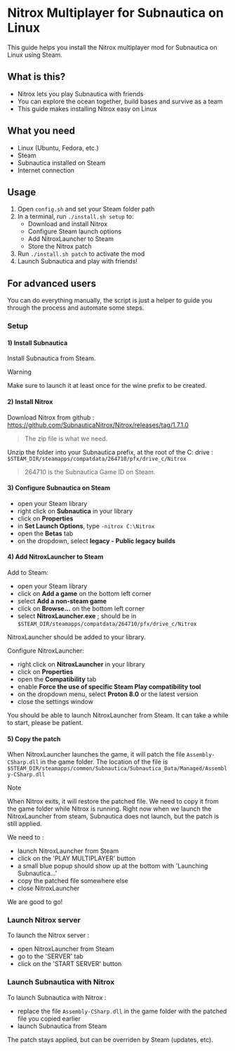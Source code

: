 # Nitrox Multiplayer for Subnautica on Linux

This guide helps you install the Nitrox multiplayer mod for Subnautica on Linux using Steam.

## What is this?

- Nitrox lets you play Subnautica with friends
- You can explore the ocean together, build bases and survive as a team
- This guide makes installing Nitrox easy on Linux

## What you need

- Linux (Ubuntu, Fedora, etc.)
- Steam
- Subnautica installed on Steam
- Internet connection

## Usage

1. Open `config.sh` and set your Steam folder path
2. In a terminal, run `./install.sh setup` to:
   - Download and install Nitrox
   - Configure Steam launch options
   - Add NitroxLauncher to Steam
   - Store the Nitrox patch
3. Run `./install.sh patch` to activate the mod
4. Launch Subnautica and play with friends!

## For advanced users

You can do everything manually, the script is just a helper to guide you through the process and automate some steps.

### Setup

#### 1) Install Subnautica

Install Subnautica from Steam.

> [!WARNING]
Make sure to launch it at least once for the wine prefix to be created.

#### 2) Install Nitrox

Download Nitrox from github : https://github.com/SubnauticaNitrox/Nitrox/releases/tag/1.7.1.0
> The zip file is what we need.

Unzip the folder into your Subnautica prefix, at the root of the C: drive : `$STEAM_DIR/steamapps/compatdata/264710/pfx/drive_c/Nitrox`
> 264710 is the Subnautica Game ID on Steam.

#### 3) Configure Subnautica on Steam

- open your Steam library
- right click on **Subnautica** in your library
- click on **Properties**
- in **Set Launch Options**, type `-nitrox C:\Nitrox`
- open the **Betas** tab
- on the dropdown, select **legacy - Public legacy builds**

#### 4) Add NitroxLauncher to Steam

Add to Steam:
- open your Steam library
- click on **Add a game** on the bottom left corner
- select **Add a non-steam game**
- click on **Browse...** on the bottom left corner
- select **NitroxLauncher.exe** ; should be in `$STEAM_DIR/steamapps/compatdata/264710/pfx/drive_c/Nitrox`

NitroxLauncher should be added to your library.

Configure NitroxLauncher:
- right click on **NitroxLauncher** in your library
- click on **Properties**
- open the **Compatibility** tab
- enable **Force the use of specific Steam Play compatibility tool**
- on the dropdown menu, select **Proton 8.0** or the latest version
- close the settings window

You should be able to launch NitroxLauncher from Steam.
It can take a while to start, please be patient.

#### 5) Copy the patch

When NitroxLauncher launches the game, it will patch the file `Assembly-CSharp.dll` in the game folder. The location of the file is `$STEAM_DIR/steamapps/common/Subnautica/Subnautica_Data/Managed/Assembly-CSharp.dll`

> [!NOTE]
> When Nitrox exits, it will restore the patched file. We need to copy it from the game folder while Nitrox is running.
> Right now when we launch the NitroxLauncher from steam, Subnautica does not launch, but the patch is still applied.

We need to :
- launch NitroxLauncher from Steam
- click on the 'PLAY MULTIPLAYER' button
- a small blue popup should show up at the bottom with 'Launching Subnautica...'
- copy the patched file somewhere else
- close NitroxLauncher

We are good to go!

### Launch Nitrox server

To launch the Nitrox server :
- open NitroxLauncher from Steam
- go to the 'SERVER' tab
- click on the 'START SERVER' button

### Launch Subnautica with Nitrox

To launch Subnautica with Nitrox :
- replace the file `Assembly-CSharp.dll` in the game folder with the patched file you copied earlier
- launch Subnautica from Steam

The patch stays applied, but can be overriden by Steam (updates, etc).
